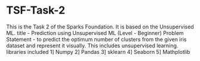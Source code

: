 # TSF-Task-2
This is the Task 2 of the Sparks Foundation.
It is based on the Unsupervised ML.
title - Prediction using Unsupervised ML (Level - Beginner)
Problem Statement -  to predict the optimum number of clusters from the given iris dataset and represent it visually. This includes unsupervised learning.
libraries included 1] Numpy 2] Pandas 3] sklearn 4] Seaborn 5] Mathplotlib
